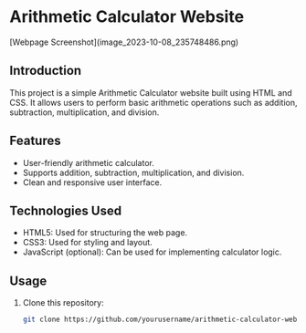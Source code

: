 # Arithmetic Calculator Website

<a align="center"/>
   [Webpage Screenshot](image_2023-10-08_235748486.png)
</a>

## Introduction

This project is a simple Arithmetic Calculator website built using HTML and CSS. It allows users to perform basic arithmetic operations such as addition, subtraction, multiplication, and division.

## Features

- User-friendly arithmetic calculator.
- Supports addition, subtraction, multiplication, and division.
- Clean and responsive user interface.

## Technologies Used

- HTML5: Used for structuring the web page.
- CSS3: Used for styling and layout.
- JavaScript (optional): Can be used for implementing calculator logic.

## Usage

1. Clone this repository:

   ```bash
   git clone https://github.com/yourusername/arithmetic-calculator-website.git
